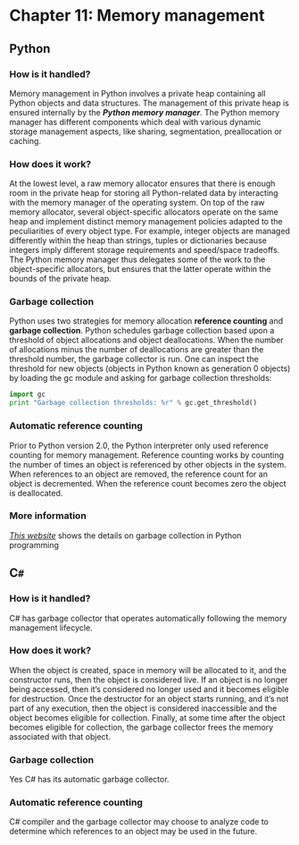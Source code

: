# Chapter 11: Memory management

## Python

### How is it handled?

Memory management in Python involves a private heap containing all Python objects and data structures. The management of this private heap is ensured internally by the ***Python memory manager***. The Python memory manager has different components which deal with various dynamic storage management aspects, like sharing, segmentation, preallocation or caching.

### How does it work?

At the lowest level, a raw memory allocator ensures that there is enough room in the private heap for storing all Python-related data by interacting with the memory manager of the operating system. On top of the raw memory allocator, several object-specific allocators operate on the same heap and implement distinct memory management policies adapted to the peculiarities of every object type. For example, integer objects are managed differently within the heap than strings, tuples or dictionaries because integers imply different storage requirements and speed/space tradeoffs. The Python memory manager thus delegates some of the work to the object-specific allocators, but ensures that the latter operate within the bounds of the private heap.

### Garbage collection

Python uses two strategies for memory allocation **reference counting** and **garbage collection**. Python schedules garbage collection based upon a threshold of object allocations and object deallocations. When the number of allocations minus the number of deallocations are greater than the threshold number, the garbage collector is run. One can inspect the threshold for new objects (objects in Python known as generation 0 objects) by loading the gc module and asking for garbage collection thresholds:

```python
import gc
print "Garbage collection thresholds: %r" % gc.get_threshold()
```

### Automatic reference counting

Prior to Python version 2.0, the Python interpreter only used reference counting for memory management. Reference counting works by counting the number of times an object is referenced by other objects in the system. When references to an object are removed, the reference count for an object is decremented. When the reference count becomes zero the object is deallocated.

### More information

[*This website*](https://www.digi.com/wiki/developer/index.php/Python_Garbage_Collection) shows the details on garbage collection in Python programming

## C`#`

### How is it handled?

C# has garbage collector that operates automatically following the memory management lifecycle.

### How does it work?

When the object is created, space in memory will be allocated to it, and the constructor runs, then the object is considered live.
If an object is no longer being accessed, then it’s considered no longer used and it becomes eligible for destruction.
Once the destructor for an object starts running, and it’s not part of any execution, then the object is considered inaccessible and the object becomes eligible for collection.
Finally, at some time after the object becomes eligible for collection, the garbage collector frees the memory associated with that object.

### Garbage collection

Yes C# has its automatic garbage collector.

### Automatic reference counting

C# compiler and the garbage collector may choose to analyze code to determine which references to an object may be used in the future.

